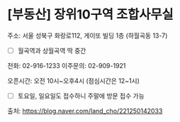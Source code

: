 # [부동산] 장위10구역 조합사무실

주소: 서울 성북구 화랑로112, 게이또 빌딩 1층 (하월곡동 13-7)
- [ ] 월곡역과 상월곡역 딱 중간

전화: 02-916-1233
이주문의: 02-909-1921

오픈시간: 오전 10시~오후4시 (점심시간은 12~1시)
- [ ] 토요일, 일요일도 접수하니 주말에 방문 접수 가능


출처: https://blog.naver.com/land_cho/221250142033